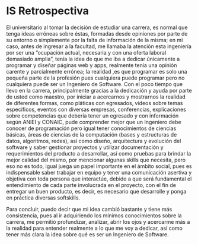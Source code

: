 # IS Retrospectiva
El universitario al tomar la decisión de estudiar una carrera, es normal que tenga ideas erróneas sobre éstas, formadas desde opiniones por parte de su entorno o simplemente por la falta de información de la misma; en mi caso, antes de ingresar a la facultad, me llamaba la atención esta ingeniería por ser una “ocupación actual, necesaria y con una oferta laboral demasiado amplia”, tenía la idea de que me iba a dedicar únicamente a programar y diseñar páginas web y apps, realmente tenía una opinión carente y parcialmente errónea; la realidad ,es que programar es solo una pequeña parte de la profesión pues cualquiera puede programar pero no cualquiera puede ser un Ingeniero de Software. Con el poco tiempo que llevo en la carrera, principalmente gracias a la dedicación y ayuda por parte de usted como maestro, por iniciar a acercarnos y mostrarnos la realidad de diferentes formas, como pláticas con egresados, videos sobre temas específicos, eventos con diversas empresas, conferencias, explicaciones sobre competencias que debería tener un egresado y con información según ANIEI y CONAIC, pude comprender mejor que un Ingeniero debe conocer de programación pero igual tener conocimientos de ciencias básicas, áreas de ciencias de la computación (bases y estructuras de datos, algoritmos, redes), así como diseño, arquitectura y evolución del software y saber gestionar proyectos y utilizar documentación y requerimientos del producto a desarrollar, así como pruebas para brindar la mejor calidad del mismo, por mencionar algunas skills que necesita, pero eso no es todo, igual juega un papel importante en el ámbito social, pues es indispensable saber trabajar en equipo y tener una comunicación asertiva y objetiva con toda persona que interactúe, debido a que será fundamental el entendimiento de cada parte involucrada en el proyecto, con el fin de entregar un buen producto, es decir, es necesario que desarrolle y ponga en práctica diversas softskills. 

Para concluir, puedo decir que mi idea cambió bastante y tiene más consistencia, pues al ir adquiriendo los mínimos conocimientos sobre la carrera, me permitió profundizar, analizar, abrir los ojos y acercarme más a la realidad para entender realmente a lo que me voy a dedicar, así como tener más clara la idea sobre qué es ser un Ingeniero de Software. 
